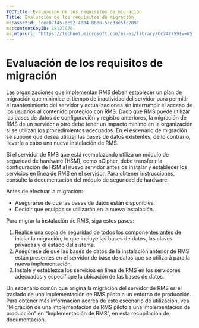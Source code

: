 ```yaml
---
TOCTitle: Evaluación de los requisitos de migración
Title: Evaluación de los requisitos de migración
ms:assetid: 'cec07f45-dc52-4004-860b-5cc33e5fc209'
ms:contentKeyID: 18127970
ms:mtpsurl: 'https://technet.microsoft.com/es-es/library/Cc747759(v=WS.10)'
---
```


Evaluación de los requisitos de migración
=========================================

Las organizaciones que implementan RMS deben establecer un plan de migración que minimice el tiempo de inactividad del servidor para permitir el mantenimiento del servidor y actualizaciones sin interrumpir el acceso de los usuarios al contenido protegido con RMS. Dado que RMS puede utilizar las bases de datos de configuración y registro anteriores, la migración de RMS de un servidor a otro debe tener un impacto mínimo en la organización si se utilizan los procedimientos adecuados. En el escenario de migración se supone que desea utilizar las bases de datos existentes; de lo contrario, llevaría a cabo una nueva instalación de RMS.

Si el servidor de RMS que está reemplazando utiliza un módulo de seguridad de hardware (HSM), como nCipher, debe transferir la configuración de HSM al nuevo servidor antes de instalar y establecer los servicios en línea de RMS en el servidor. Para obtener instrucciones, consulte la documentación del módulo de seguridad de hardware.

Antes de efectuar la migración:

-   Asegurarse de que las bases de datos están disponibles.
-   Decidir qué equipos se utilizarán en la nueva instalación.

Para migrar la instalación de RMS, siga estos pasos:

1.  Realice una copia de seguridad de todos los componentes antes de iniciar la migración, lo que incluye las bases de datos, las claves privadas y el estado del sistema.
2.  Asegúrese de que las bases de datos de la instalación anterior de RMS están presentes en el servidor de base de datos que se utilizará para la nueva implementación.
3.  Instale y establezca los servicios en línea de RMS en los servidores adecuados y especifique la ubicación de las bases de datos.

Un escenario común que origina la migración del servidor de RMS es el traslado de una implementación de RMS piloto a un entorno de producción. Para obtener más información acerca de este escenario de utilización, vea “Migración de una implementación de RMS piloto a una implementación de producción” en “Implementación de RMS”, en esta recopilación de documentación.
